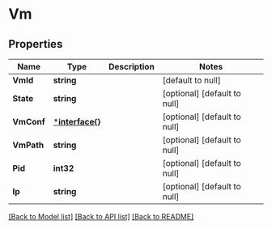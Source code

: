 # Vm

## Properties
Name | Type | Description | Notes
------------ | ------------- | ------------- | -------------
**VmId** | **string** |  | [default to null]
**State** | **string** |  | [optional] [default to null]
**VmConf** | [***interface{}**](interface{}.md) |  | [optional] [default to null]
**VmPath** | **string** |  | [optional] [default to null]
**Pid** | **int32** |  | [optional] [default to null]
**Ip** | **string** |  | [optional] [default to null]

[[Back to Model list]](../README.md#documentation-for-models) [[Back to API list]](../README.md#documentation-for-api-endpoints) [[Back to README]](../README.md)


